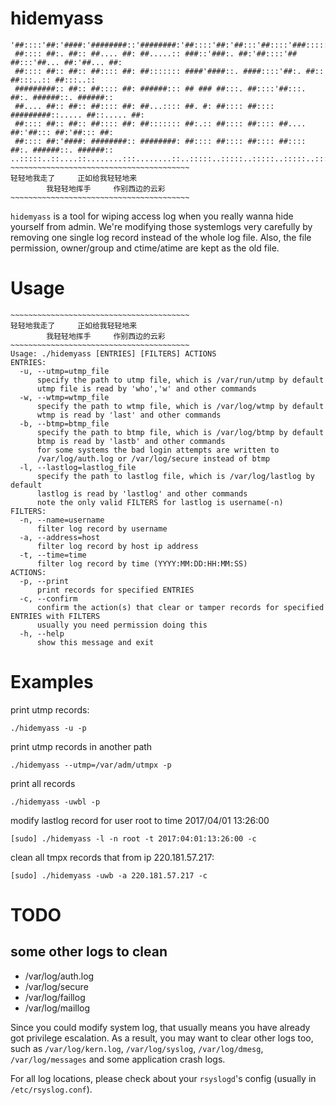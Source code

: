 # hidemyass

```
'##::::'##:'####:'########::'########:'##::::'##:'##:::'##::::'###:::::'######:::'######::
 ##:::: ##:. ##:: ##.... ##: ##.....:: ###::'###:. ##:'##::::'## ##:::'##... ##:'##... ##:
 ##:::: ##:: ##:: ##:::: ##: ##::::::: ####'####::. ####::::'##:. ##:: ##:::..:: ##:::..::
 #########:: ##:: ##:::: ##: ######::: ## ### ##:::. ##::::'##:::. ##:. ######::. ######::
 ##.... ##:: ##:: ##:::: ##: ##...:::: ##. #: ##:::: ##:::: #########::..... ##::..... ##:
 ##:::: ##:: ##:: ##:::: ##: ##::::::: ##:.:: ##:::: ##:::: ##.... ##:'##::: ##:'##::: ##:
 ##:::: ##:'####: ########:: ########: ##:::: ##:::: ##:::: ##:::: ##:. ######::. ######::
..:::::..::....::........:::........::..:::::..:::::..:::::..:::::..:::......::::......:::
~~~~~~~~~~~~~~~~~~~~~~~~~~~~~~~~~~~~~~~~
轻轻地我走了     正如给我轻轻地来                  
        我轻轻地挥手     作别西边的云彩            
~~~~~~~~~~~~~~~~~~~~~~~~~~~~~~~~~~~~~~~~
```

`hidemyass` is a tool for wiping access log when you really wanna hide yourself from admin.
We're modifying those systemlogs very carefully by removing one single log record 
instead of the whole log file. Also, the file permission, owner/group and ctime/atime 
are kept as the old file.

# Usage

```text
~~~~~~~~~~~~~~~~~~~~~~~~~~~~~~~~~~~~~~~~
轻轻地我走了     正如给我轻轻地来                  
        我轻轻地挥手     作别西边的云彩            
~~~~~~~~~~~~~~~~~~~~~~~~~~~~~~~~~~~~~~~~
Usage: ./hidemyass [ENTRIES] [FILTERS] ACTIONS        
ENTRIES:                                
  -u, --utmp=utmp_file                
      specify the path to utmp file, which is /var/run/utmp by default 
      utmp file is read by 'who','w' and other commands 
  -w, --wtmp=wtmp_file                
      specify the path to wtmp file, which is /var/log/wtmp by default 
      wtmp is read by 'last' and other commands
  -b, --btmp=btmp_file                
      specify the path to btmp file, which is /var/log/btmp by default 
      btmp is read by 'lastb' and other commands
      for some systems the bad login attempts are written to 
      /var/log/auth.log or /var/log/secure instead of btmp
  -l, --lastlog=lastlog_file          
      specify the path to lastlog file, which is /var/log/lastlog by default 
      lastlog is read by 'lastlog' and other commands
      note the only valid FILTERS for lastlog is username(-n)
FILTERS:                                
  -n, --name=username                   
      filter log record by username 
  -a, --address=host                    
      filter log record by host ip address  
  -t, --time=time                       
      filter log record by time (YYYY:MM:DD:HH:MM:SS) 
ACTIONS: 
  -p, --print                           
      print records for specified ENTRIES 
  -c, --confirm                           
      confirm the action(s) that clear or tamper records for specified ENTRIES with FILTERS
      usually you need permission doing this 
  -h, --help                            
      show this message and exit
```

# Examples

print utmp records:

`./hidemyass -u -p`

print utmp records in another path

`./hidemyass --utmp=/var/adm/utmpx -p`

print all records

`./hidemyass -uwbl -p`

modify lastlog record for user root to time 2017/04/01 13:26:00

`[sudo] ./hidemyass -l -n root -t 2017:04:01:13:26:00 -c`

clean all tmpx records that from ip 220.181.57.217:

`[sudo] ./hidemyass -uwb -a 220.181.57.217 -c`


# TODO

## some other logs to clean

- /var/log/auth.log
- /var/log/secure
- /var/log/faillog
- /var/log/maillog

Since you could modify system log, that usually means you have already got
privilege escalation. As a result, you may want to clear other logs too, 
such as `/var/log/kern.log`, `/var/log/syslog`, `/var/log/dmesg`, `/var/log/messages` and some 
application crash logs.

For all log locations, please check about your `rsyslogd`'s config (usually in `/etc/rsyslog.conf`).

